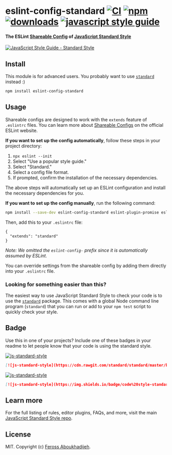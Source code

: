# eslint-config-standard [![CI][ci-image]][ci-url] [![npm][npm-image]][npm-url] [![downloads][downloads-image]][downloads-url] [![javascript style guide][standard-image]][standard-url]

[ci-image]: https://github.com/standard/eslint-config-standard/actions/workflows/ci.yml/badge.svg?branch=master
[ci-url]: https://github.com/standard/eslint-config-standard/actions/workflows/ci.yml
[npm-image]: https://img.shields.io/npm/v/eslint-config-standard.svg
[npm-url]: https://npmjs.org/package/eslint-config-standard
[downloads-image]: https://img.shields.io/npm/dm/eslint-config-standard.svg
[downloads-url]: https://npmjs.org/package/eslint-config-standard
[standard-image]: https://img.shields.io/badge/code_style-standard-brightgreen.svg
[standard-url]: https://standardjs.com

#### The ESLint [Shareable Config](http://eslint.org/docs/developer-guide/shareable-configs) of [JavaScript Standard Style](http://standardjs.com)

[![JavaScript Style Guide - Standard Style](https://cdn.rawgit.com/standard/standard/master/badge.svg)](http://standardjs.com)

## Install

This module is for advanced users. You probably want to use [`standard`](http://standardjs.com) instead :)

```bash
npm install eslint-config-standard
```

## Usage

Shareable configs are designed to work with the `extends` feature of `.eslintrc` files.
You can learn more about
[Shareable Configs](http://eslint.org/docs/developer-guide/shareable-configs) on the
official ESLint website.

**If you want to set up the config automatically**, follow these steps in your project directory:

1. `npx eslint --init`
2. Select "Use a popular style guide."
3. Select "Standard."
4. Select a config file format.
5. If prompted, confirm the installation of the necessary dependencies.

The above steps will automatically set up an ESLint configuration and install the necessary dependencies for you.

**If you want to set up the config manually**, run the following command:

```bash
npm install --save-dev eslint-config-standard eslint-plugin-promise eslint-plugin-import eslint-plugin-n
```

Then, add this to your `.eslintrc` file:

```
{
  "extends": "standard"
}
```

*Note: We omitted the `eslint-config-` prefix since it is automatically assumed by ESLint.*

You can override settings from the shareable config by adding them directly into your
`.eslintrc` file.

### Looking for something easier than this?

The easiest way to use JavaScript Standard Style to check your code is to use the
[`standard`](http://standardjs.com) package. This comes with a global
Node command line program (`standard`) that you can run or add to your `npm test` script
to quickly check your style.

## Badge

Use this in one of your projects? Include one of these badges in your readme to
let people know that your code is using the standard style.

[![js-standard-style](https://cdn.rawgit.com/standard/standard/master/badge.svg)](http://standardjs.com)

```markdown
[![js-standard-style](https://cdn.rawgit.com/standard/standard/master/badge.svg)](http://standardjs.com)
```

[![js-standard-style](https://img.shields.io/badge/code%20style-standard-brightgreen.svg)](http://standardjs.com)

```markdown
[![js-standard-style](https://img.shields.io/badge/code%20style-standard-brightgreen.svg)](http://standardjs.com)
```

## Learn more

For the full listing of rules, editor plugins, FAQs, and more, visit the main
[JavaScript Standard Style repo](http://standardjs.com).

## License

MIT. Copyright (c) [Feross Aboukhadijeh](http://feross.org).

